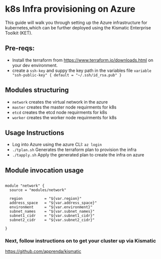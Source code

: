 
# k8s Infra provisioning on Azure
This guide will walk you through setting up the Azure infrastructure for kubernetes,which can be further deployed using the Kismatic Enterprise Toolkit (KET).

## Pre-reqs:

- Install the terraform from https://www.terraform.io/downloads.html on your dev environment.
- create a `ssh-key` and suppy the key path in the variables file
                ```variable "ssh-public-key" {
                  default = "~/.ssh/id_rsa.pub"
                }```
                
## Modules structuring

- `network` creates the virtual network in the azure
- `master`  creates the master node requirments for k8s
- `etcd`    creates the etcd node requirments for k8s
- `worker`  creates the worker node requirments for k8s

## Usage Instructions

- Log into Azure using the azure CLI: `az login`
- `./tplan.sh` Generates the terraform plan to provision the infra
- `./tapply.sh` Apply the generated plan to create the infra on azure


## Module invocation usage
```hcl

module "network" {
  source = "modules/network"

  region          = "${var.region}"
  address_space   = "${var.address_space}"
  environment     = "${var.environment}"
  subnet_names    = "${var.subnet_names}"
  subnet1_cidr    = "${var.subnet1_cidr}"
  subnet2_cidr    = "${var.subnet2_cidr}"

}
```

### Next, follow instructions on to get your cluster up via Kismatic
https://github.com/apprenda/kismatic
  



